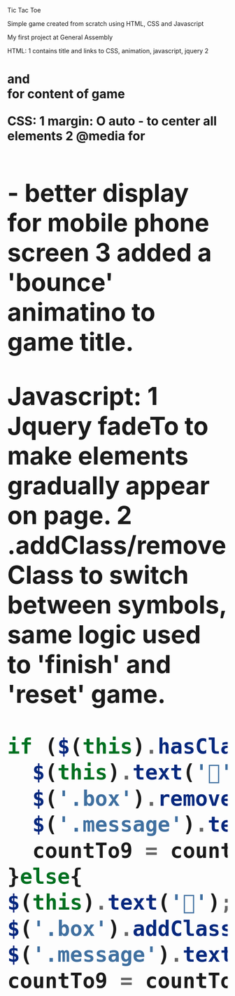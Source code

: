Tic Tac Toe

Simple game created from scratch using HTML, CSS and Javascript

My first project at General Assembly

HTML:
  1 <head> contains title and links to CSS, animation, javascript, jquery
  2 <h1> and <div> for content of game

CSS:
  1 margin: O auto - to center all elements
  2 @media for <h1> - better display for mobile phone screen
  3 added a 'bounce' animatino to game title.


Javascript:
  1 Jquery fadeTo to make elements gradually appear on page.
  2 .addClass/removeClass to switch between symbols, same logic used to 'finish' and 'reset' game.

 ```javascript
 if ($(this).hasClass('playOrange')){
   $(this).text('🍊');
   $('.box').removeClass('playOrange')
   $('.message').text('🍋 turn');
   countTo9 = countTo9 + 1;
 }else{
 $(this).text('🍋');
 $('.box').addClass('playOrange')
 $('.message').text('🍊 turn');
 countTo9 = countTo9 + 1;
```
